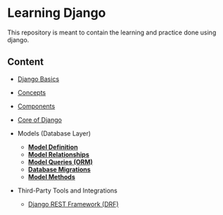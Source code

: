 # Learning Django

This repository is meant to contain the learning and practice done using django.

## Content

- [Django Basics](lessons/basics/readme.md)
- [Concepts](lessons/concepts/readme.md)
- [Components](lessons/components/readme.md)



- [Core of Django](lessons/core/readme.md)

- Models (Database Layer)

  - [**Model Definition**](lessons/model_creation/readme.md)
  - [**Model Relationships**](lessons/model_relationships/readme.md) 
  - [**Model Queries (ORM)**](lessons/model_query/readme.md)
  - [**Database Migrations**](lessons/database_migration/readme.md)  
  - [**Model Methods** ](lessons/model_methods/readme.md) 



- Third-Party Tools and Integrations
  - [Django REST Framework (DRF)](lessons/drf/readme.md)

